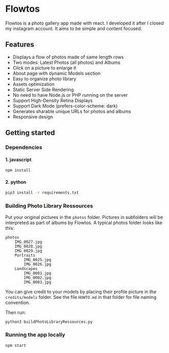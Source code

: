 # Flowtos #

Flowtos is a photo gallery app made with react. I developed it after I closed my instagram account.
It aims to be simple and content focused.

## Features ##

- Displays a flow of photos made of same length rows
- Two modes: Latest Photos (all photos) and Albums
- Click on a picture to enlarge it
- About page with dynamic Models section
- Easy to organize photo library
- Assets optimization
- Static Server Side Rendering
- No need to have Node.js or PHP running on the server
- Support High-Density Retina Displays
- Support Dark Mode (prefers-color-scheme: dark)
- Generates sharable unique URLs for photos and albums
- Responsive design

## Getting started ##

### Dependencies ###

#### 1. javascript ####

```bash
npm install
```

#### 2. python ####

```bash
pip3 install -r requirements.txt
```

### Building Photo Library Ressources ###

Put your original pictures in the ```photos``` folder. Pictures in subfolders will be interpreted as part of albums by Flowtos. A typical photos folder looks like this:

```
photos
    IMG_0027.jpg
    IMG_0028.jpg
    IMG_0029.jpg
    Portraits
        IMG_0025.jpg
        IMG_0026.jpg
    Landscapes
        IMG_0001.jpg
        IMG_0002.jpg
        IMG_0003.jpg
```

You can give credit to your models by placing their profile picture in the ```credits/models``` folder. See the file  ```HOWTO.md``` in that folder for file naming convention.

Then run:

```bash
python3 buildPhotoLibraryRessources.py
```

### Running the app locally ###

```bash
npm start
```